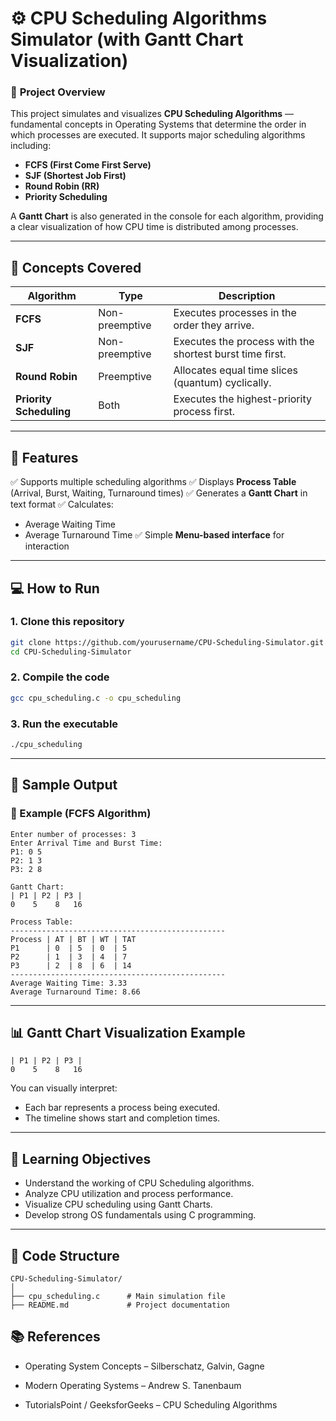 # ⚙️ CPU Scheduling Algorithms Simulator (with Gantt Chart Visualization) #

### 🎯 **Project Overview**

This project simulates and visualizes **CPU Scheduling Algorithms** — fundamental concepts in Operating Systems that determine the order in which processes are executed.
It supports major scheduling algorithms including:

* **FCFS (First Come First Serve)**
* **SJF (Shortest Job First)**
* **Round Robin (RR)**
* **Priority Scheduling**

A **Gantt Chart** is also generated in the console for each algorithm, providing a clear visualization of how CPU time is distributed among processes.

---

## 🧠 **Concepts Covered**

| Algorithm               | Type           | Description                                              |
| ----------------------- | -------------- | -------------------------------------------------------- |
| **FCFS**                | Non-preemptive | Executes processes in the order they arrive.             |
| **SJF**                 | Non-preemptive | Executes the process with the shortest burst time first. |
| **Round Robin**         | Preemptive     | Allocates equal time slices (quantum) cyclically.        |
| **Priority Scheduling** | Both           | Executes the highest-priority process first.             |

---

## 🧩 **Features**

✅ Supports multiple scheduling algorithms
✅ Displays **Process Table** (Arrival, Burst, Waiting, Turnaround times)
✅ Generates a **Gantt Chart** in text format
✅ Calculates:

* Average Waiting Time
* Average Turnaround Time
  ✅ Simple **Menu-based interface** for interaction

---

## 💻 **How to Run**

### 1. **Clone this repository**

```bash
git clone https://github.com/yourusername/CPU-Scheduling-Simulator.git
cd CPU-Scheduling-Simulator
```

### 2. **Compile the code**

```bash
gcc cpu_scheduling.c -o cpu_scheduling
```

### 3. **Run the executable**

```bash
./cpu_scheduling
```

---

## 🧾 **Sample Output**

### 🔹 Example (FCFS Algorithm)

```
Enter number of processes: 3
Enter Arrival Time and Burst Time:
P1: 0 5
P2: 1 3
P3: 2 8

Gantt Chart:
| P1 | P2 | P3 |
0    5    8   16

Process Table:
------------------------------------------------
Process | AT | BT | WT | TAT
P1      | 0  | 5  | 0  | 5
P2      | 1  | 3  | 4  | 7
P3      | 2  | 8  | 6  | 14
------------------------------------------------
Average Waiting Time: 3.33
Average Turnaround Time: 8.66
```

---

## 📊 **Gantt Chart Visualization Example**

```
| P1 | P2 | P3 |
0    5    8   16
```

You can visually interpret:

* Each bar represents a process being executed.
* The timeline shows start and completion times.

---

## 🧠 **Learning Objectives**

* Understand the working of CPU Scheduling algorithms.
* Analyze CPU utilization and process performance.
* Visualize CPU scheduling using Gantt Charts.
* Develop strong OS fundamentals using C programming.

---

## 🧩 **Code Structure**

```
CPU-Scheduling-Simulator/
│
├── cpu_scheduling.c      # Main simulation file
├── README.md             # Project documentation
```

## 📚 **References**

* Operating System Concepts – Silberschatz, Galvin, Gagne

* Modern Operating Systems – Andrew S. Tanenbaum

* TutorialsPoint / GeeksforGeeks – CPU Scheduling Algorithms

